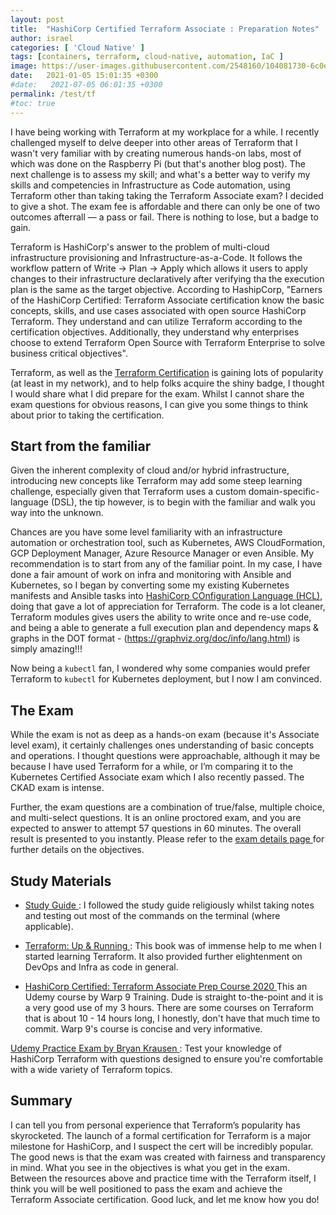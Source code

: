 ```yaml
---
layout: post
title:  "HashiCorp Certified Terraform Associate : Preparation Notes"
author: israel
categories: [ 'Cloud Native' ]
tags: [containers, terraform, cloud-native, automation, IaC ]
image: https://user-images.githubusercontent.com/2548160/104081730-6c0ea280-5228-11eb-8786-456ccfbe1836.jpg
date:   2021-01-05 15:01:35 +0300
#date:   2021-07-05 06:01:35 +0300
permalink: /test/tf
#toc: true
---
```


I have being working with Terraform at my workplace for a while. I recently challenged myself to delve deeper into other areas of Terraform that I wasn't very familiar with by creating numerous hands-on labs, most of which was done on the Raspberry Pi (but that's another blog post). The next challenge is to assess my skill; and what's a better way to verify my skills and competencies in Infrastructure as Code automation, using Terraform other than taking taking the Terraform Associate exam?  I decided to give a shot. The exam fee is affordable and there can only be one of two outcomes afterrall –– a pass or fail. There is nothing to lose, but a badge to gain.

Terraform is HashiCorp's answer to the problem of multi-cloud infrastructure provisioning and Infrastructure-as-a-Code. It follows the workflow pattern of Write -> Plan -> Apply which allows it users to apply changes to their infrastructure declaratively after verifying tha the execution plan is the same as the target objective.  According to HashipCorp, "Earners of the HashiCorp Certified: Terraform Associate certification know the basic concepts, skills, and use cases associated with open source HashiCorp Terraform. They understand and can utilize Terraform according to the certification objectives. Additionally, they understand why enterprises choose to extend Terraform Open Source with Terraform Enterprise to solve business critical objectives".


Terraform, as well as the [Terraform Certification](https://www.hashicorp.com/certification/terraform-associate) is gaining lots of popularity (at least in my network), and to help folks acquire the shiny badge, I thought I would share what I did prepare for the exam.  Whilst I cannot share the exam questions for obvious reasons, I can give you some things to think about prior to taking the certification.

## Start from the familiar

Given the inherent complexity of cloud and/or hybrid infrastructure, introducing new concepts like Terraform may add some steep learning challenge, especially given that Terraform uses a custom domain-specific-language (DSL), the tip however, is to begin with the familiar and walk you way into the unknown. 

Chances are you have some level familiarity with an infrastructure automation or orchestration tool, such as Kubernetes, AWS CloudFormation, GCP Deployment Manager, Azure Resource Manager or even Ansible. My recommendation is to start from any of the familiar point. In my case, I have done a fair amount of work on infra and monitoring with Ansible and Kubernetes, so I began by converting some my existing Kubernetes manifests and Ansible tasks into [HashiCorp COnfiguration Language (HCL)](https://www.terraform.io/docs/configuration/syntax.html), doing that gave a lot of appreciation for Terraform. The code is a lot cleaner, Terraform modules gives users the ability to write once and re-use code, and being a able to generate a full execution plan and dependency  maps & graphs in the DOT format - (https://graphviz.org/doc/info/lang.html) is simply amazing!!!

 Now being a `kubectl` fan, I wondered why some companies would prefer Terraform to `kubectl` for Kubernetes deployment, but I now I am convinced.

## The Exam

While the exam is not as deep as a hands-on exam (because it's Associate level exam), it certainly challenges ones understanding of basic concepts and operations. 
I thought questions were approachable, although it may be because I have used Terraform for a while, or I’m comparing it to the Kubernetes Certified Associate exam which I also recently passed. The CKAD exam is intense.

Further, the exam questions are a combination of true/false, multiple choice, and multi-select questions. It is an online proctored exam, and you are expected to answer to attempt 57 questions in 60 minutes. The overall result is presented to you instantly.  Please refer to the <a href="https://www.hashicorp.com/certification/terraform-associate"> exam details page </a> for further details on the objectives.

## Study Materials

-  <a href="https://learn.hashicorp.com/tutorials/terraform/associate-study"> Study Guide </a>:  I followed the study guide religiously whilst taking notes and testing out most of the commands on the terminal (where applicable). 

-  <a href= "https://www.terraformupandrunning.com/" target="_blank"> Terraform: Up & Running </a> :   This book was of immense help to me when I started learning Terraform. It also provided further elightenment on DevOps and Infra as code in general. 

- <a href= "https://www.udemy.com/course/terraform-associate-prep-course/" target="_blank"> HashiCorp Certified: Terraform Associate Prep Course 2020  </a> This an Udemy course by Warp 9 Training. Dude is straight to-the-point and it is a very good use of my 3 hours. There are some courses on Terraform that is about 10 - 14 hours long, I honestly, don't have that much time to commit. Warp 9's course is concise and very informative. 

 <a href= "https://www.udemy.com/course/terraform-associate-practice-exam/" target="_blank"> Udemy Practice Exam by Bryan Krausen </a> : Test your knowledge of HashiCorp Terraform with questions designed to ensure you're comfortable with a wide variety of Terraform topics.

## Summary
I can tell you from personal experience that Terraform’s popularity has skyrocketed. The launch of a formal certification for Terraform is a major milestone for HashiCorp, and I suspect the cert will be incredibly popular. The good news is that the exam was created with fairness and transparency in mind. What you see in the objectives is what you get in the exam. Between the resources above and practice time with the Terraform itself, I think you will be well positioned to pass the exam and achieve the Terraform Associate certification. Good luck, and let me know how you do!